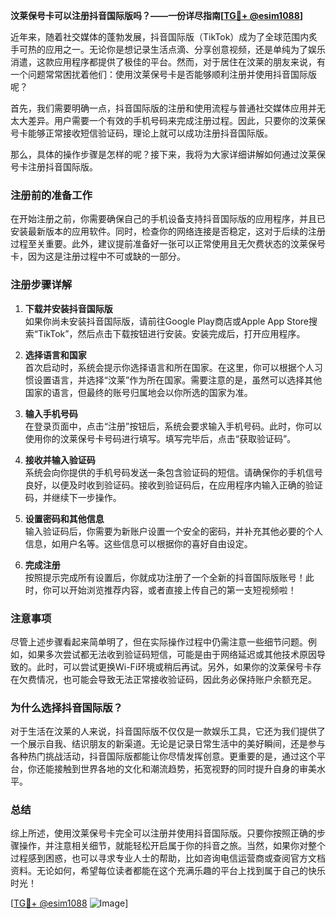 **汶莱保号卡可以注册抖音国际版吗？——一份详尽指南[[TG💪+ @esim1088](https://t.me/s/esim1088)]**

近年来，随着社交媒体的蓬勃发展，抖音国际版（TikTok）成为了全球范围内炙手可热的应用之一。无论你是想记录生活点滴、分享创意视频，还是单纯为了娱乐消遣，这款应用程序都提供了极佳的平台。然而，对于居住在汶莱的朋友来说，有一个问题常常困扰着他们：使用汶莱保号卡是否能够顺利注册并使用抖音国际版呢？

首先，我们需要明确一点，抖音国际版的注册和使用流程与普通社交媒体应用并无太大差异。用户需要一个有效的手机号码来完成注册过程。因此，只要你的汶莱保号卡能够正常接收短信验证码，理论上就可以成功注册抖音国际版。

那么，具体的操作步骤是怎样的呢？接下来，我将为大家详细讲解如何通过汶莱保号卡注册抖音国际版。

### 注册前的准备工作

在开始注册之前，你需要确保自己的手机设备支持抖音国际版的应用程序，并且已安装最新版本的应用软件。同时，检查你的网络连接是否稳定，这对于后续的注册过程至关重要。此外，建议提前准备好一张可以正常使用且无欠费状态的汶莱保号卡，因为这是注册过程中不可或缺的一部分。

### 注册步骤详解

1. **下载并安装抖音国际版**  
   如果你尚未安装抖音国际版，请前往Google Play商店或Apple App Store搜索“TikTok”，然后点击下载按钮进行安装。安装完成后，打开应用程序。

2. **选择语言和国家**  
   首次启动时，系统会提示你选择语言和所在国家。在这里，你可以根据个人习惯设置语言，并选择“汶莱”作为所在国家。需要注意的是，虽然可以选择其他国家的语言，但最终的账号归属地会以你所选的国家为准。

3. **输入手机号码**  
   在登录页面中，点击“注册”按钮后，系统会要求输入手机号码。此时，你可以使用你的汶莱保号卡号码进行填写。填写完毕后，点击“获取验证码”。

4. **接收并输入验证码**  
   系统会向你提供的手机号码发送一条包含验证码的短信。请确保你的手机信号良好，以便及时收到验证码。接收到验证码后，在应用程序内输入正确的验证码，并继续下一步操作。

5. **设置密码和其他信息**  
   输入验证码后，你需要为新账户设置一个安全的密码，并补充其他必要的个人信息，如用户名等。这些信息可以根据你的喜好自由设定。

6. **完成注册**  
   按照提示完成所有设置后，你就成功注册了一个全新的抖音国际版账号！此时，你可以开始浏览推荐内容，或者直接上传自己的第一支短视频啦！

### 注意事项

尽管上述步骤看起来简单明了，但在实际操作过程中仍需注意一些细节问题。例如，如果多次尝试都无法收到验证码短信，可能是由于网络延迟或其他技术原因导致的。此时，可以尝试更换Wi-Fi环境或稍后再试。另外，如果你的汶莱保号卡存在欠费情况，也可能会导致无法正常接收验证码，因此务必保持账户余额充足。

### 为什么选择抖音国际版？

对于生活在汶莱的人来说，抖音国际版不仅仅是一款娱乐工具，它还为我们提供了一个展示自我、结识朋友的新渠道。无论是记录日常生活中的美好瞬间，还是参与各种热门挑战活动，抖音国际版都能让你尽情发挥创意。更重要的是，通过这个平台，你还能接触到世界各地的文化和潮流趋势，拓宽视野的同时提升自身的审美水平。

### 总结

综上所述，使用汶莱保号卡完全可以注册并使用抖音国际版。只要你按照正确的步骤操作，并注意相关细节，就能轻松开启属于你的抖音之旅。当然，如果你对整个过程感到困惑，也可以寻求专业人士的帮助，比如咨询电信运营商或查阅官方文档资料。无论如何，希望每位读者都能在这个充满乐趣的平台上找到属于自己的快乐时光！

[[TG💪+ @esim1088](https://t.me/s/esim1088) ![Image](https://i.postimg.cc/4NQfJmqS/Snipaste-2025-05-13-00-14-12.png)]